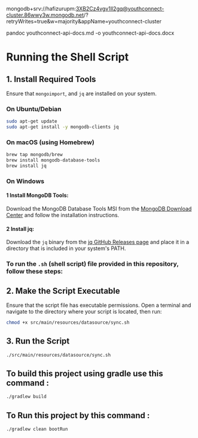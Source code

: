 mongodb+srv://hafizurupm:3XB2Cz4vgv1Il2gq@youthconnect-cluster.86wwy3w.mongodb.net/?retryWrites=true&w=majority&appName=youthconnect-cluster

pandoc youthconnect-api-docs.md -o youthconnect-api-docs.docx

# Running the Shell Script

## 1. Install Required Tools

Ensure that `mongoimport`, and `jq` are installed on your system.

### On Ubuntu/Debian
```bash
sudo apt-get update
sudo apt-get install -y mongodb-clients jq
```

### On macOS (using Homebrew)
```bash
brew tap mongodb/brew
brew install mongodb-database-tools
brew install jq
```

### On Windows

#### 1 Install MongoDB Tools:

Download the MongoDB Database Tools MSI from the [MongoDB Download Center](https://www.mongodb.com/try/download/database-tools) and follow the installation instructions.

#### 2 Install jq:

Download the `jq` binary from the [jq GitHub Releases page](https://github.com/stedolan/jq/releases) and place it in a directory that is included in your system's PATH.


### To run the `.sh` (shell script) file provided in this repository, follow these steps:

## 2. Make the Script Executable

Ensure that the script file has executable permissions. Open a terminal and navigate to the directory where your script is located, then run:

```bash
chmod +x src/main/resources/datasource/sync.sh
```

## 3. Run the Script
```bash
./src/main/resources/datasource/sync.sh
```

## To build this project using gradle use this command :
```bash
./gradlew build
```

## To Run this project by this command :
```bash
./gradlew clean bootRun
```
